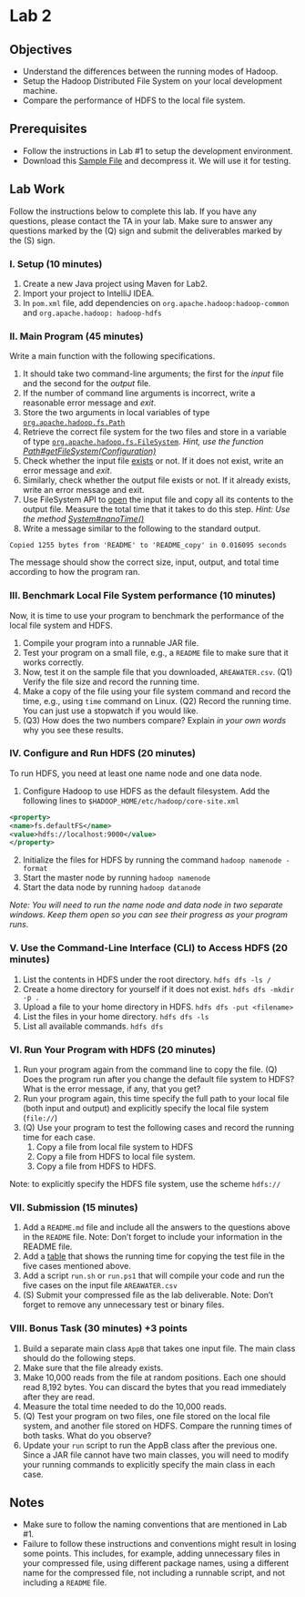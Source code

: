 # Lab 2

## Objectives
* Understand the differences between the running modes of Hadoop.
* Setup the Hadoop Distributed File System on your local development machine.
* Compare the performance of HDFS to the local file system.

## Prerequisites
* Follow the instructions in Lab #1 to setup the development environment.
* Download this [Sample File](https://drive.google.com/file/d/0B1jY75xGiy7eR3VpNC1XMzB5cWs/view)
 and decompress it. We will use it for testing.

## Lab Work

Follow the instructions below to complete this lab. If you have any questions, please contact the TA in your lab. Make sure to answer any questions marked by the (Q) sign and submit the deliverables marked by the (S) sign.

### I. Setup (10 minutes)
1. Create a new Java project using Maven for Lab2.
2. Import your project to IntelliJ IDEA.
3. In `pom.xml` file, add dependencies on `org.apache.hadoop:hadoop-common` and `org.apache.hadoop: hadoop-hdfs`

### II. Main Program (45 minutes)
Write a main function with the following specifications.
1.	It should take two command-line arguments; the first for the *input* file and the second for the *output* file.
2.	If the number of command line arguments is incorrect, write a reasonable error message and *exit*.
3.	Store the two arguments in local variables of type [`org.apache.hadoop.fs.Path`](https://hadoop.apache.org/docs/r2.10.0/api/org/apache/hadoop/fs/Path.html)
4.	Retrieve the correct file system for the two files and store in a variable of type [`org.apache.hadoop.fs.FileSystem`](https://hadoop.apache.org/docs/r2.10.0/api/org/apache/hadoop/fs/FileSystem.html). *Hint, use the function [Path#getFileSystem(Configuration)](https://hadoop.apache.org/docs/r2.10.0/api/org/apache/hadoop/fs/Path.html#getFileSystem(org.apache.hadoop.conf.Configuration))*
5.	Check whether the input file [exists](https://hadoop.apache.org/docs/r2.10.0/api/org/apache/hadoop/fs/FileSystem.html#exists(org.apache.hadoop.fs.Path)) or not. If it does not exist, write an error message and *exit*.
6.	Similarly, check whether the output file exists or not. If it already exists, write an error message and exit.
7.	Use FileSystem API to [open](https://hadoop.apache.org/docs/r2.10.0/api/org/apache/hadoop/fs/FileSystem.html#open(org.apache.hadoop.fs.Path)) the input file and copy all its contents to the output file. Measure the total time that it takes to do this step. *Hint: Use the method [System#nanoTime()](https://docs.oracle.com/javase/8/docs/api/java/lang/System.html#nanoTime--)*
8.	Write a message similar to the following to the standard output.

```text
Copied 1255 bytes from 'README' to 'README_copy' in 0.016095 seconds
```

The message should show the correct size, input, output, and total time according to how the program ran.

### III. Benchmark Local File System performance (10 minutes)

Now, it is time to use your program to benchmark the performance of the local file system and HDFS.
1.	Compile your program into a runnable JAR file.
2.	Test your program on a small file, e.g., a `README` file to make sure that it works correctly.
3.	Now, test it on the sample file that you downloaded, `AREAWATER.csv`.
(Q1) Verify the file size and record the running time.
4.	Make a copy of the file using your file system command and record the time, e.g., using `time` command on Linux. (Q2) Record the running time. You can just use a stopwatch if you would like.
5.	(Q3) How does the two numbers compare? Explain *in your own words* why you see these results.

### IV. Configure and Run HDFS (20 minutes)
To run HDFS, you need at least one name node and one data node.
1.	Configure Hadoop to use HDFS as the default filesystem. Add the following lines to `$HADOOP_HOME/etc/hadoop/core-site.xml`

```xml
<property>
<name>fs.defaultFS</name>
<value>hdfs://localhost:9000</value>
</property>
```

2.	Initialize the files for HDFS by running the command `hadoop namenode -format`
3.	Start the master node by running `hadoop namenode`
4.	Start the data node by running `hadoop datanode`

*Note: You will need to run the name node and data node in two separate windows. Keep them open so you can see their progress as your program runs.*

### V. Use the Command-Line Interface (CLI) to Access HDFS (20 minutes)
1.	List the contents in HDFS under the root directory. `hdfs dfs -ls /`
2.	Create a home directory for yourself if it does not exist. `hdfs dfs -mkdir -p .`
3.	Upload a file to your home directory in HDFS. `hdfs dfs -put <filename>`
4.	List the files in your home directory. `hdfs dfs -ls`
5.	List all available commands. `hdfs dfs`

### VI. Run Your Program with HDFS (20 minutes)
1.	Run your program again from the command line to copy the file. (Q) Does the program run after you change the default file system to HDFS? What is the error message, if any, that you get?
2.	Run your program again, this time specify the full path to your local file (both input and output) and explicitly specify the local file system (`file://`)
3.	(Q) Use your program to test the following cases and record the running time for each case.
    1.	Copy a file from local file system to HDFS
    2.	Copy a file from HDFS to local file system.
    3.	Copy a file from HDFS to HDFS.

Note: to explicitly specify the HDFS file system, use the scheme `hdfs://`


### VII. Submission (15 minutes)
1.	Add a `README.md` file and include all the answers to the questions above in the `README` file.
Note: Don’t forget to include your information in the README file.
2.	Add a [table](https://github.com/adam-p/markdown-here/wiki/Markdown-Cheatsheet#tables) that shows the running time for copying the test file in the five cases mentioned above.
3.	Add a script `run.sh` or `run.ps1` that will compile your code and run the five cases on the input file `AREAWATER.csv`
4.	(S) Submit your compressed file as the lab deliverable.
Note: Don’t forget to remove any unnecessary test or binary files.

### VIII. Bonus Task (30 minutes) +3 points
1.	Build a separate main class `AppB` that takes one input file. The main class should do the following steps.
2.	Make sure that the file already exists.
3.	Make 10,000 reads from the file at random positions. Each one should read 8,192 bytes. You can discard the bytes that you read immediately after they are read.
4.	Measure the total time needed to do the 10,000 reads.
5.	(Q) Test your program on two files, one file stored on the local file system, and another file stored on HDFS. Compare the running times of both tasks. What do you observe?
6. Update your `run` script to run the AppB class after the previous one. Since a JAR file cannot have two main classes, you will need to modify your running commands to explicitly specify the main class in each case.

## Notes
* Make sure to follow the naming conventions that are mentioned in Lab #1.
* Failure to follow these instructions and conventions might result in losing some points. This includes, for example, adding unnecessary files in your compressed file, using different package names, using a different name for the compressed file, not including a runnable script, and not including a `README` file.
